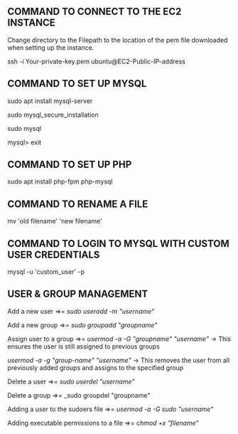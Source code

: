 ## COMMAND TO CONNECT TO THE EC2 INSTANCE
Change directory to the Filepath to the location of the pem file downloaded when setting up the instance.

ssh -i Your-private-key.pem ubuntu@EC2-Public-IP-address

## COMMAND TO SET UP MYSQL
sudo apt install mysql-server

sudo mysql_secure_installation

sudo mysql

mysql> exit

## COMMAND TO SET UP PHP
sudo apt install php-fpm php-mysql

## COMMAND TO RENAME A FILE
mv 'old filename' 'new filename'

## COMMAND TO LOGIN TO MYSQL WITH CUSTOM USER CREDENTIALS
mysql -u 'custom_user' -p

## USER & GROUP MANAGEMENT
Add a new user =>= _sudo useradd -m "username"_

Add a new group =>= _sudo groupadd "groupname"_

Assign user to a group =>= _usermod -a -G "groupname" "username"_ -> This ensures the user is still assigned to previous groups

_usermod -a -g "group-name" "username"_ -> This removes the user from all previously added groups and assigns to the specified group

Delete a user =>= _sudo userdel "username"_

Delete a group =>= _sudo groupdel "groupname"

Adding a user to the sudoers file =>= _usermod -a -G sudo "username"_

Adding executable permissions to a file =>= _chmod +x "filename"_
